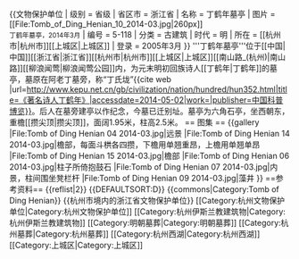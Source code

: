 {{文物保护单位
| 级别 = 省级
| 省区市 = 浙江省
| 名称 = 丁鹤年墓亭
| 图片 = [[File:Tomb_of_Ding_Henian_10_2014-03.jpg|260px]]<br><small>丁鹤年墓亭，2014年3月</small>
| 编号 = 5-118
| 分类 = 古建筑
| 时代 = 明
| 所在 = [[杭州市|杭州市]][[上城区|上城区]]
| 登录 = 2005年3月
}}
'''丁鹤年墓亭'''位于[[中国|中国]][[浙江省|浙江省]][[杭州市|杭州市]][[上城区|上城区]][[南山路_(杭州)|南山路]][[柳浪闻莺|柳浪闻莺公园]]内，为元末明初回族诗人[[丁鹤年|丁鹤年]]的墓亭，墓原在阿老丁墓旁，称“丁氏垅”<ref>{{cite web |url=http://www.kepu.net.cn/gb/civilization/nation/hundred/hun352.html|title=《著名诗人丁鹤年》|accessdate=2014-05-02|work=|publisher=中国科普博览}}</ref>。后人在墓旁建亭以作纪念，今墓已迁别址。墓亭为六角石亭，坐西朝东，重檐[[攒尖顶|攒尖顶]]，面阔1.95米，柱高2.5米。
== 图集 ==
{{gallery
|File:Tomb of Ding Henian 04 2014-03.jpg|远景
|File:Tomb of Ding Henian 14 2014-03.jpg|檐部，每面斗栱各四攒，下檐用单翘重昂，上檐用单翘单昂
|File:Tomb of Ding Henian 15 2014-03.jpg|檐部
|File:Tomb of Ding Henian 06 2014-03.jpg|柱子所倚抱鼓石
|File:Tomb of Ding Henian 07 2014-03.jpg|内景，柱间围坐凳栏杆
|File:Tomb of Ding Henian 09 2014-03.jpg|藻井
}}
==参考资料==
{{reflist|2}}
{{DEFAULTSORT:D}}
{{commons|Category:Tomb of Ding Henian}}
{{杭州市境内的浙江省文物保护单位}}
[[Category:杭州文物保护单位|Category:杭州文物保护单位]]
[[Category:杭州伊斯兰教建筑物|Category:杭州伊斯兰教建筑物]]
[[Category:明朝墓葬|Category:明朝墓葬]]
[[Category:杭州墓葬|Category:杭州墓葬]]
[[Category:杭州西湖|Category:杭州西湖]]
[[Category:上城区|Category:上城区]]